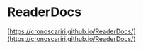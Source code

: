 # ReaderDocs

[https://cronoscariri.github.io/ReaderDocs/](https://cronoscariri.github.io/ReaderDocs/)